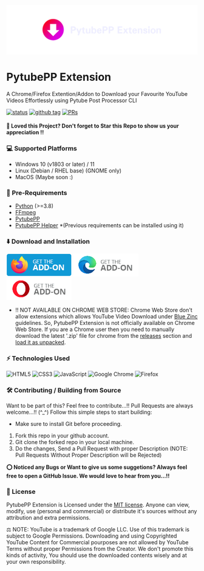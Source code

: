 ![PytubePPExtension](./assets/images/pytubepp-extension.png)

# PytubePP Extension

A Chrome/Firefox Extention/Addon to Download your Favourite YouTube Videos Effortlessly using Pytube Post Processor CLI

[![status](https://img.shields.io/badge/status-active-brightgreen.svg?style=flat)](https://github.com/neosubhamoy/pytubepp-extension)
[![github tag](https://img.shields.io/github/v/tag/neosubhamoy/pytubepp-extension?color=yellow)](https://github.com/neosubhamoy/pytubepp-extension)
[![PRs](https://img.shields.io/badge/PRs-welcome-blue.svg?style=flat)](https://github.com/neosubhamoy/pytubepp-extension)

#### **🌟 Loved this Project? Don't forget to Star this Repo to show us your appreciation !!**

### 💻 Supported Platforms

- Windows 10 (v1803 or later) / 11
- Linux (Debian / RHEL base) (GNOME only)
- MacOS (Maybe soon :)

### 📎 Pre-Requirements

- [Python](https://www.python.org/downloads/) (>=3.8)
- [FFmpeg](https://www.ffmpeg.org)
- [PytubePP](https://github.com/neosubhamoy/pytubepp)
- [PytubePP Helper](https://github.com/neosubhamoy/pytubepp-helper) *(Previous requirements can be installed using it)

### ⬇️ Download and Installation

[![MozillaAddon](./assets/images/mozilla-addon.png)](https://addons.mozilla.org/en-US/firefox/addon/pytubepp-addon/)
[![EdgeAddon](./assets/images/edge-addon.png)](https://microsoftedge.microsoft.com/addons/detail/pytubepp-extension-foss/ebneapoekcjelholncnlpdohjbjabhbi)
[![OperaAddon](./assets/images/opera-addon.png)](https://addons.opera.com/en/extensions/details/pytubepp-extension-foss/)

* !! NOT AVAILABLE ON CHROME WEB STORE: Chrome Web Store don't allow extensions which allows YouTube Video Download under [Blue Zinc](https://developer.chrome.com/docs/webstore/troubleshooting/#prohibited-products) guidelines. So, PytubePP Extension is not officially available on Chrome Web Store. If you are a Chrome user then you need to manually download the latest '.zip' file for chrome from the [releases](https://github.com/neosubhamoy/pytubepp-extension/releases/latest) section and [load it as unpacked](https://developer.chrome.com/docs/extensions/get-started/tutorial/hello-world#load-unpacked).

### ⚡ Technologies Used

![HTML5](https://img.shields.io/badge/html5-%23E34F26.svg?style=for-the-badge&logo=html5&logoColor=white)
![CSS3](https://img.shields.io/badge/css3-%231572B6.svg?style=for-the-badge&logo=css3&logoColor=white)
![JavaScript](https://img.shields.io/badge/javascript-%23323330.svg?style=for-the-badge&logo=javascript&logoColor=%23F7DF1E)
![Google Chrome](https://img.shields.io/badge/Google%20Chrome-4285F4?style=for-the-badge&logo=GoogleChrome&logoColor=white)
![Firefox](https://img.shields.io/badge/Firefox-FF7139?style=for-the-badge&logo=Firefox-Browser&logoColor=white)

### 🛠️ Contributing / Building from Source

Want to be part of this? Feel free to contribute...!! Pull Requests are always welcome...!! (^_^) Follow this simple steps to start building:

* Make sure to install Git before proceeding.
1. Fork this repo in your github account.
2. Git clone the forked repo in your local machine.
3. Do the changes, Send a Pull Request with proper Description (NOTE: Pull Requests Without Proper Description will be Rejected)

**⭕ Noticed any Bugs or Want to give us some suggetions? Always feel free to open a GitHub Issue. We would love to hear from you...!!**

### 📝 License

PytubePP Extension is Licensed under the [MIT license](https://github.com/neosubhamoy/pytubepp-extension/blob/main/LICENSE). Anyone can view, modify, use (personal and commercial) or distribute it's sources without any attribution and extra permissions.

⚖️ NOTE: YouTube is a trademark of Google LLC. Use of this trademark is subject to Google Permissions. Downloading and using Copyrighted YouTube Content for Commercial pourposes are not allowed by YouTube Terms without proper Permissions from the Creator. We don't promote this kinds of activity, You should use the downloaded contents wisely and at your own responsibility.